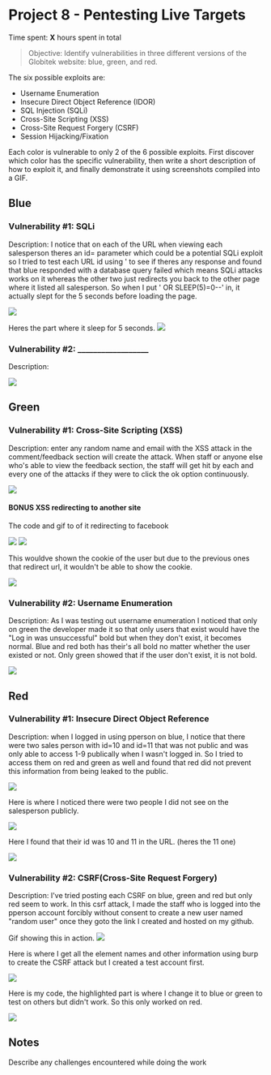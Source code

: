 # Project 8 - Pentesting Live Targets

Time spent: **X** hours spent in total

> Objective: Identify vulnerabilities in three different versions of the Globitek website: blue, green, and red.

The six possible exploits are:

* Username Enumeration
* Insecure Direct Object Reference (IDOR)
* SQL Injection (SQLi)
* Cross-Site Scripting (XSS)
* Cross-Site Request Forgery (CSRF)
* Session Hijacking/Fixation

Each color is vulnerable to only 2 of the 6 possible exploits. First discover which color has the specific vulnerability, then write a short description of how to exploit it, and finally demonstrate it using screenshots compiled into a GIF.

## Blue

### Vulnerability #1: SQLi

Description: I notice that on each of the URL when viewing each salesperson theres an id= parameter which could be a potential SQLi exploit so I tried to test each URL id using ' to see if theres any response and found that blue responded with a database query failed which means SQLi attacks works on it whereas the other two just redirects you back to the other page where it listed all salesperson. So when I put ' OR SLEEP(5)=0--' in, it actually slept for the 5 seconds before loading the page.

<img src="https://user-images.githubusercontent.com/91004979/163130805-b3c96837-2489-4e14-952f-81074493d41f.gif">

Heres the part where it sleep for 5 seconds.
<img src="https://user-images.githubusercontent.com/91004979/163131324-096eb690-bb98-4785-a782-74537a0f7ece.gif">


### Vulnerability #2: __________________

Description: 

<img src="blue-vuln2.gif">

## Green

### Vulnerability #1: Cross-Site Scripting (XSS)

Description: enter any random name and email with the XSS attack in the comment/feedback section will create the attack. When staff or anyone else who's able to view the feedback section, the staff will get hit by each and every one of the attacks if they were to click the ok option continuously.

<img src="https://user-images.githubusercontent.com/91004979/163120045-9748bc7f-3dad-4eef-9fe5-36f7be09a2d6.gif">

#### BONUS XSS redirecting to another site

The code and gif to of it redirecting to facebook

<img src="https://user-images.githubusercontent.com/91004979/163310238-7d40ce88-35c6-43ce-904e-085476474399.png">

<img src="https://user-images.githubusercontent.com/91004979/163310333-ce1b8c44-a24a-45f2-ade4-1be28179a22f.gif">

This wouldve shown the cookie of the user but due to the previous ones that redirect url, it wouldn't be able to show the cookie.

<img src="https://user-images.githubusercontent.com/91004979/163310847-ac44e5dc-fb67-4676-a5a2-8a6bc226fffe.png">


### Vulnerability #2: Username Enumeration

Description: As I was testing out username enumeration I noticed that only on green the developer made it so that only users that exist would have the "Log in was unsuccessful" bold but when they don't exist, it becomes normal. Blue and red both has their's all bold no matter whether the user existed or not. Only green showed that if the user don't exist, it is not bold.

<img src="https://user-images.githubusercontent.com/91004979/163270537-dc912cda-4b1c-4361-b990-62ec88357781.gif">


## Red

### Vulnerability #1: Insecure Direct Object Reference

Description: when I logged in using pperson on blue, I notice that there were two sales person with id=10 and id=11 that was not public and was only able to access 1-9 publically when I wasn't logged in. So I tried to access them on red and green as well and found that red did not prevent this information from being leaked to the public.

<img src="https://user-images.githubusercontent.com/91004979/163272273-13e53db1-ebfb-4457-9282-848ba3763f1a.gif">

Here is where I noticed there were two people I did not see on the salesperson publicly.

<img src="https://user-images.githubusercontent.com/91004979/163272386-96fa0bc4-62a0-45d7-8665-86cce6a03664.png">

Here I found that their id was 10 and 11 in the URL. (heres the 11 one)

<img src="https://user-images.githubusercontent.com/91004979/163272575-2a52d46a-2509-45ee-b3ea-07fb3502f67b.png">


### Vulnerability #2: CSRF(Cross-Site Request Forgery)

Description: I've tried posting each CSRF on blue, green and red but only red seem to work. In this csrf attack, I made the staff who is logged into the pperson account forcibly without consent to create a new user named "random user" once they goto the link I created and hosted on my github.

Gif showing this in action.
<img src="https://user-images.githubusercontent.com/91004979/163278828-a5e9b043-ae32-4f18-a97c-a14c96947d7c.gif">

Here is where I get all the element names and other information using burp to create the CSRF attack but I created a test account first.

<img src="https://user-images.githubusercontent.com/91004979/163279238-e2820fbb-f61e-4ad7-b8a4-5c70acb9e393.png">

Here is my code, the highlighted part is where I change it to blue or green to test on others but didn't work. So this only worked on red.

<img src="https://user-images.githubusercontent.com/91004979/163279434-bbc7235d-f682-489c-8baf-4ef1c7e5da89.png">


## Notes

Describe any challenges encountered while doing the work

